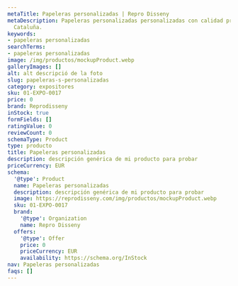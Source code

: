 ```yaml
---
metaTitle: Papeleras personalizadas | Repro Disseny
metaDescription: Papeleras personalizadas personalizadas con calidad profesional en
  Cataluña.
keywords:
- papeleras personalizadas
searchTerms:
- papeleras personalizadas
image: /img/productos/mockupProduct.webp
galleryImages: []
alt: alt descripció de la foto
slug: papeleras-s-personalizadas
category: expositores
sku: 01-EXPO-0017
price: 0
brand: Reprodisseny
inStock: true
formFields: []
ratingValue: 0
reviewCount: 0
schemaType: Product
type: producto
title: Papeleras personalizadas
description: descripción genérica de mi producto para probar
priceCurrency: EUR
schema:
  '@type': Product
  name: Papeleras personalizadas
  description: descripción genérica de mi producto para probar
  image: https://reprodisseny.com/img/productos/mockupProduct.webp
  sku: 01-EXPO-0017
  brand:
    '@type': Organization
    name: Repro Disseny
  offers:
    '@type': Offer
    price: 0
    priceCurrency: EUR
    availability: https://schema.org/InStock
nav: Papeleras personalizadas
faqs: []
---
```

